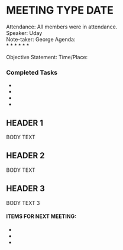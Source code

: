 # MEETING TYPE DATE
Attendance: All members were in attendance.  
Speaker: Uday  
Note-taker: George
Agenda:  
 * 
 * 
 * 
 * 
 * 
 *  

Objective Statement:
Time/Place: 

### Completed Tasks
* 
* 
* 
* 

## HEADER 1

BODY TEXT

## HEADER 2

BODY TEXT

## HEADER 3

BODY TEXT 3


#### ITEMS FOR NEXT MEETING:
- 
- 
- 